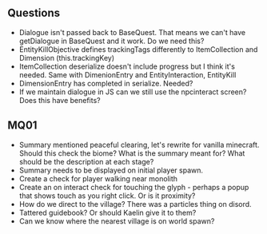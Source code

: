 ## Questions
 
 - Dialogue isn't passed back to BaseQuest. That means we can't have getDialogue in BaseQuest and it work. Do we need this?
 - EntityKillObjective defines trackingTags differently to ItemCollection and Dimension (this.trackingKey)
 - ItemCollection deserialize doesn't include progress but I think it's needed. Same with DimenionEntry and EntityInteraction, EntityKill
 - DimensionEntry has completed in serialize. Needed?
 - If we maintain dialogue in JS can we still use the npcinteract screen? Does this have benefits?

 ## MQ01 
 - Summary mentioned peaceful clearing, let's rewrite for vanilla minecraft. Should this check the biome? What is the summary meant for? What should be the description at each stage?
- Summary needs to be displayed on initial player spawn.
 - Create a check for player walking near monolith
 - Create an on interact check for touching the glyph - perhaps a popup that shows touch as you right click. Or is it proximity?
- How do we direct to the village? There was a particles thing on disord.
- Tattered guidebook? Or should Kaelin give it to them?
 - Can we know where the nearest village is on world spawn?